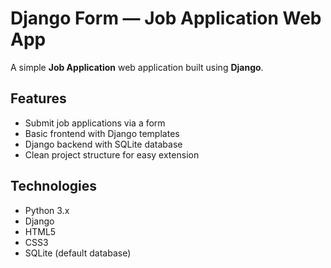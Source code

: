# Django Form — Job Application Web App

A simple **Job Application** web application built using **Django**.

## Features
- Submit job applications via a form
- Basic frontend with Django templates
- Django backend with SQLite database
- Clean project structure for easy extension

## Technologies
- Python 3.x
- Django
- HTML5
- CSS3
- SQLite (default database)
